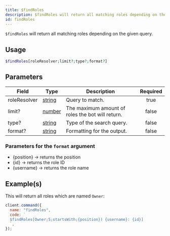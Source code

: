 ```yaml
---
title: $findRoles
description: $findRoles will return all matching roles depending on the given query.
id: findRoles
---
```


`$findRoles` will return all matching roles depending on the given query.

## Usage

```php
$findRoles[roleResolver;limit?;type?;format?]
```

## Parameters

| Field        | Type                                                                                              | Description                                      | Required |
| ------------ | ------------------------------------------------------------------------------------------------- | ------------------------------------------------ | :------: |
| roleResolver | [string](https://developer.mozilla.org/en-US/docs/Web/JavaScript/Reference/Global_Objects/String) | Query to match.                                  |   true   |
| limit?       | [number](https://developer.mozilla.org/en-US/docs/Web/JavaScript/Reference/Global_Objects/Number) | The maximum amount of roles the bot will return. |  false   |
| type?        | [string](https://developer.mozilla.org/en-US/docs/Web/JavaScript/Reference/Global_Objects/String) | Type of the search query.                        |  false   |
| format?      | [string](https://developer.mozilla.org/en-US/docs/Web/JavaScript/Reference/Global_Objects/String) | Formatting for the output.                       |  false   |

### Parameters for the `format` argument

- {position} -> returns the position
- {id} -> returns the role ID
- {username} -> returns the role name

## Example(s)

This will return all roles which are named `Owner`:

```javascript
client.command({
  name: "findRoles",
  code: `
  $findRoles[Owner;5;startsWith;{position}) {username}: {id}]
  `,
});
```
